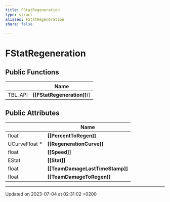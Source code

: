 ```yaml
---
title: FStatRegeneration
type: struct
aliases: FStatRegeneration
share: false

---
```


# FStatRegeneration





## Public Functions

|                | Name           |
| -------------- | -------------- |
| TBL_API | **[[FStatRegeneration]]**() |

## Public Attributes

|                | Name           |
| -------------- | -------------- |
| float | **[[PercentToRegen]]**  |
| UCurveFloat * | **[[RegenerationCurve]]**  |
| float | **[[Speed]]**  |
| EStat | **[[Stat]]**  |
| float | **[[TeamDamageLastTimeStamp]]**  |
| float | **[[TeamDamageToRegen]]**  |

-------------------------------

Updated on 2023-07-04 at 02:31:02 +0200
